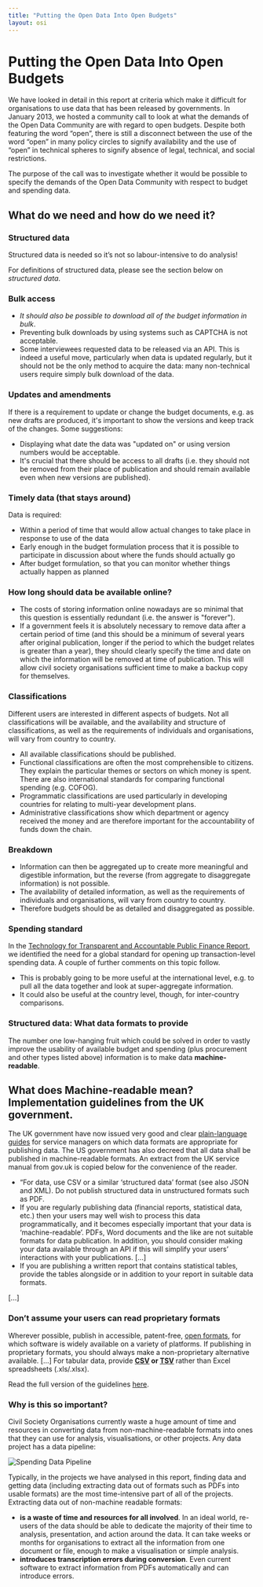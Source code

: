 ```yaml
---
title: "Putting the Open Data Into Open Budgets"
layout: osi
---
```


# Putting the Open Data Into Open Budgets

We have looked in detail in this report at criteria which make it difficult for organisations to use data that has been released by governments.  In January 2013, we hosted a community call to look at what the demands of the Open Data Community are with regard to open budgets. Despite both featuring the word “open”, there is still a disconnect between the use of the word “open” in many policy circles to signify availability and the use of “open” in technical spheres to signify absence of legal, technical, and social restrictions.

The purpose of the call was to investigate whether it would be possible to specify the demands of the Open Data Community with respect to budget and spending data. 

## What do we need and how do we need it? 

### Structured data

Structured data is needed so it’s not so labour-intensive to do analysis!

For definitions of structured data, please see the section below on *structured data*.

### Bulk access 

* *It should also be possible to download all of the budget information in bulk*. 
* Preventing bulk downloads by using systems such as CAPTCHA is not acceptable. 
* Some interviewees requested data to be released via an API. This is indeed a useful move, particularly when data is updated regularly, but it should not be the only method to acquire the data: many non-technical users require simply bulk download of the data.

### Updates and amendments

If there is a requirement to update or change the budget documents, e.g. as new drafts are produced, it's important to show the versions and keep track of the changes. Some suggestions: 

* Displaying what date the data was "updated on" or using version numbers would be acceptable. 
* It's crucial that there should be access to all drafts (i.e. they should not be removed from their place of publication and should remain available even when new versions are published).

### Timely data (that stays around)

Data is required: 

* Within a period of time that would allow actual changes to take place in response to use of the data
* Early enough in the budget formulation process that it is possible to participate in discussion about where the funds should actually go
* After budget formulation, so that you can monitor whether things actually happen as planned

<div class="well">

<h3>How long should data be available online? </h3>

<ul>
	<li>The costs of storing information online nowadays are so minimal that this question is essentially redundant (i.e. the answer is "forever"). </li>
	<li>If a government feels it is absolutely necessary to remove data after a certain period of time (and this should be a minimum of several years after original publication, longer if the period to which the budget relates is greater than a year), they should clearly specify the time and date on which the information will be removed at time of publication. This will allow civil society organisations sufficient time to make a backup copy for themselves.</li>
</ul>
</div>

### Classifications

Different users are interested in different aspects of budgets. Not all classifications will be available, and the availability and structure of classifications, as well as the requirements of individuals and organisations, will vary from country to country.


* All available classifications should be published.
* Functional classifications are often the most comprehensible to citizens. They explain the particular themes or sectors on which money is spent. There are also international standards for comparing functional spending (e.g. COFOG).
*  Programmatic classifications are used particularly in developing countries for relating to multi-year development plans.
* Administrative classifications show which department or agency received the money and are therefore important for the accountability of funds down the chain.

### Breakdown

* Information can then be aggregated up to create more meaningful and digestible information, but the reverse (from aggregate to disaggregate information) is not possible.
* The availability of detailed information, as well as the requirements of individuals and organisations, will vary from country to country.
* Therefore budgets should be as detailed and disaggregated as possible.

### Spending standard

In the [Technology for Transparent and Accountable Public Finance Report](http://community.openspending.org/research/gift/), we identified the need for a global standard for opening up transaction-level spending data. A couple of further comments on this topic follow.

* This is probably going to be more useful at the international level, e.g. to pull all the data together and look at super-aggregate information.
* It could also be useful at the country level, though, for inter-country comparisons. 

### Structured data: What data formats to provide

The number one low-hanging fruit which could be solved in order to vastly improve the usability of available budget and spending (plus procurement and other types listed above) information is to make data **machine-readable**.

<div class="well">
	<h2>What does Machine-readable mean? Implementation guidelines from the UK government.</h2>
<quote>
The UK government have now issued very good and clear <a href="https://www.gov.uk/service-manual/design-and-content/choosing-appropriate-formats.html">plain-language guides</a> for service managers on which data formats are appropriate for publishing data. The US government has also decreed that all data shall be published in machine-readable formats. An extract from the UK service manual from gov.uk is copied below for the convenience of the reader.
<ul>
<li><quote>“For data, use CSV or a similar ‘structured data’ format (see also JSON and XML). Do not publish structured data in unstructured formats such as PDF</quote>.</li>
<li><quote>If you are regularly publishing data (financial reports, statistical data, etc.) then your users may well wish to process this data programmatically, and it becomes especially important that your data is ‘machine-readable’. PDFs, Word documents and the like are not suitable formats for data publication. In addition, you should consider making your data available through an API if this will simplify your users’ interactions with your publications. [...]</quote> </li>
<li><quote>If you are publishing a written report that contains statistical tables, provide the tables alongside or in addition to your report in suitable data formats.</quote>
</ul>
</quote>

[...] 

<quote>

<h3>Don’t assume your users can read proprietary formats</h3>
Wherever possible, publish in accessible, patent-free, <a href="https://en.wikipedia.org/wiki/Open_format">open formats</a>, for which software is widely available on a variety of platforms. If publishing in proprietary formats, you should always make a non-proprietary alternative available.
[...] For tabular data, provide <strong> <a href="http://en.wikipedia.org/wiki/Comma-separated_values">CSV</a> or <a href="http://en.wikipedia.org/wiki/Tab-separated_values">TSV</a> </strong> rather than Excel spreadsheets (.xls/.xlsx).
<p>
	
</quote>	
Read the full version of the guidelines <a href="https://www.gov.uk/service-manual/design-and-content/choosing-appropriate-formats.html">here</a>.
</p>
</div>

### Why is this so important? 

Civil Society Organisations currently waste a huge amount of time and resources in converting data from non-machine-readable formats into ones that they can use for analysis, visualisations, or other projects. Any data project has a data pipeline:

![Spending Data Pipeline](http://farm9.staticflickr.com/8399/8883957266_d31e9bb404_z.jpg)

Typically, in the projects we have analysed in this report, finding data and getting data (including extracting data out of formats such as PDFs into usable formats) are the most time-intensive part of all of the projects. Extracting data out of non-machine readable formats: 

* **is a waste of time and resources for all involved**. In an ideal world, re-users of the data should be able to dedicate the majority of their time to analysis, presentation, and action around the data. It can take weeks or months for organisations to extract all the information from one document or file, enough to make a visualisation or simple analysis. 
* **introduces transcription errors during conversion**. Even current software to extract information from PDFs automatically and can introduce errors. 